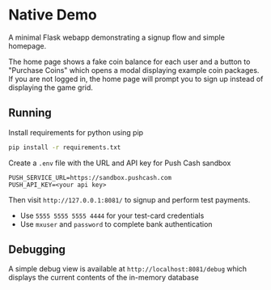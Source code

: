 # Native Demo

A minimal Flask webapp demonstrating a signup flow and simple homepage.

The home page shows a fake coin balance for each user and a button to
"Purchase Coins" which opens a modal displaying example coin packages.
If you are not logged in, the home page will prompt you to sign up instead
of displaying the game grid.

## Running

Install requirements for python using pip
```bash
pip install -r requirements.txt
```

Create a `.env` file with the URL and API key for Push Cash sandbox
```
PUSH_SERVICE_URL=https://sandbox.pushcash.com
PUSH_API_KEY=<your api key>
```

Then visit `http://127.0.0.1:8081/` to signup and perform test payments.

- Use `5555 5555 5555 4444` for your test-card credentials
- Use `mxuser` and `password` to complete bank authentication

## Debugging

A simple debug view is available at `http://localhost:8081/debug` which displays the current contents of the in-memory database

